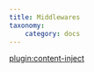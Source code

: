 ```yaml
---
title: Middlewares
taxonomy:
    category: docs
---
```

[plugin:content-inject](/modular/_update5.0)

